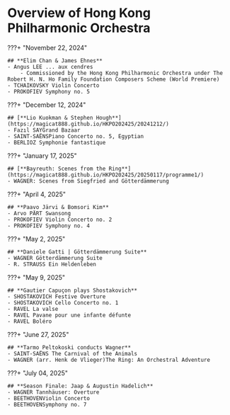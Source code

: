 # Overview of Hong Kong Philharmonic Orchestra

???+ "November 22, 2024"

    ## **Elim Chan & James Ehnes**
    - Angus LEE ... aux cendres
        - Commissioned by the Hong Kong Philharmonic Orchestra under The Robert H. N. Ho Family Foundation Composers Scheme (World Premiere)
    - TCHAIKOVSKY Violin Concerto
    - PROKOFIEV Symphony no. 5

???+ "December 12, 2024"

    ## [**Lio Kuokman & Stephen Hough**](https://magicat888.github.io/HKPO202425/20241212/)
    - Fazıl SAYGrand Bazaar
    - SAINT-SAËNSPiano Concerto no. 5, Egyptian
    - BERLIOZ Symphonie fantastique

???+ "January 17, 2025"

    ## [**Bayreuth: Scenes from the Ring**](https://magicat888.github.io/HKPO202425/20250117/programme1/)
    - WAGNER: Scenes from Siegfried and Götterdämmerung

???+ "April 4, 2025"

    ## **Paavo Järvi & Bomsori Kim**
    - Arvo PÄRT Swansong
    - PROKOFIEV Violin Concerto no. 2
    - PROKOFIEV Symphony no. 4

???+ "May 2, 2025"

    ## **Daniele Gatti | Götterdämmerung Suite**
    - WAGNER Götterdämmerung Suite
    - R. STRAUSS Ein Heldenleben

???+ "May 9, 2025"

    ## **Gautier Capuçon plays Shostakovich**
    - SHOSTAKOVICH Festive Overture
    - SHOSTAKOVICH Cello Concerto no. 1
    - RAVEL La valse
    - RAVEL Pavane pour une infante défunte
    - RAVEL Boléro

???+ "June 27, 2025"

    ## **Tarmo Peltokoski conducts Wagner**
    - SAINT-SAËNS The Carnival of the Animals
    - WAGNER (arr. Henk de Vlieger)The Ring: An Orchestral Adventure

???+ "July 04, 2025"

    ## **Season Finale: Jaap & Augustin Hadelich**
    - WAGNER Tannhäuser: Overture
    - BEETHOVENViolin Concerto
    - BEETHOVENSymphony no. 7
